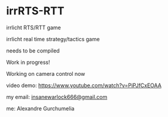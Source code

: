 # irrRTS-RTT
irrlicht RTS/RTT game

irrlicht real time strategy/tactics game

needs to be compiled

Work in progress!

Working on camera control now

video demo: https://www.youtube.com/watch?v=PiPJfCxEOAA

my email: insanewarlock666@gmail.com

me: Alexandre Gurchumelia
